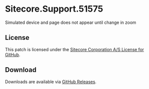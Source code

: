 # Sitecore.Support.51575
Simulated device and page does not appear until change in zoom

## License  
This patch is licensed under the [Sitecore Corporation A/S License for GitHub](https://github.com/sitecoresupport/Sitecore.Support.51575/blob/master/LICENSE).  

## Download  
Downloads are available via [GitHub Releases](https://github.com/sitecoresupport/Sitecore.Support.51575/releases).  
